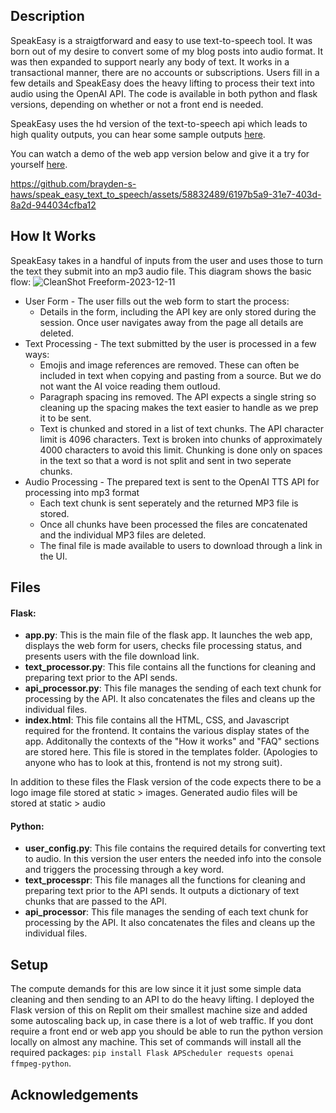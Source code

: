 ## Description
SpeakEasy is a straigtforward and easy to use text-to-speech tool. It was born out of my desire to convert some of my blog posts into audio format. It was then expanded to support nearly any body of text. It works in a transactional manner, there are no accounts or subscriptions. Users fill in a few details and SpeakEasy does the heavy lifting to process their text into audio using the OpenAI API. The code is available in both python and flask versions, depending on whether or not a front end is needed. 

SpeakEasy uses the hd version of the text-to-speech api which leads to high quality outputs, you can hear some sample outputs [here](https://haws.notion.site/Audio-Blog-Posts-26d29fb160d1421cb7bf4bf252589347).

You can watch a demo of the web app version below and give it a try for yourself [here](https://speak-easy.replit.app).

https://github.com/brayden-s-haws/speak_easy_text_to_speech/assets/58832489/6197b5a9-31e7-403d-8a2d-944034cfba12

## How It Works
SpeakEasy takes in a handful of inputs from the user and uses those to turn the text they submit into an mp3 audio file. This diagram shows the basic flow:
![CleanShot Freeform-2023-12-11](https://github.com/brayden-s-haws/speak_easy_text_to_speech/assets/58832489/6ecb436d-03ce-4689-ba3c-54cde170f403)

- User Form - The user fills out the web form to start the process:
  - Details in the form, including the API key are only stored during the session. Once user navigates away from the page all details are deleted.
- Text Processing - The text submitted by the user is processed in a few ways:
  - Emojis and image references are removed. These can often be included in text when copying and pasting from a source. But we do not want the AI voice reading them outloud.
  - Paragraph spacing ins removed. The API expects a single string so cleaning up the spacing makes the text easier to handle as we prep it to be sent.
  - Text is chunked and stored in a list of text chunks. The API character limit is 4096 characters. Text is broken into chunks of approximately 4000 characters to avoid this limit. Chunking is done only on spaces in the text so that a word is not split and sent in two seperate chunks.
- Audio Processing - The prepared text is sent to the OpenAI TTS API for processing into mp3 format
  - Each text chunk is sent seperately and the returned MP3 file is stored.
  - Once all chunks have been processed the files are concatenated and the individual MP3 files are deleted.
  - The final file is made available to users to download through a link in the UI.

## Files

#### Flask:

- **app.py**: This is the main file of the flask app. It launches the web app, displays the web form for users, checks file processing status, and presents users with the file download link.
- **text_processor.py**: This file contains all the functions for cleaning and preparing text prior to the API sends.
- **api_processor.py**: This file manages the sending of each text chunk for processing by the API. It also concatenates the files and cleans up the individual files.
- **index.html**: This file contains all the HTML, CSS, and Javascript required for the frontend. It contains the various display states of the app. Additonally the contexts of the "How it works" and "FAQ" sections are stored here. This file is stored in the templates folder. (Apologies to anyone who has to look at this, frontend is not my strong suit).

In addition to these files the Flask version of the code expects there to be a logo image file stored at static > images. Generated audio files will be stored at static > audio

#### Python:
- **user_config.py**: This file contains the required details for converting text to audio. In this version the user enters the needed info into the console and triggers the processing through a key word.
- **text_processpr**: This file manages all the functions for cleaning and preparing text prior to the API sends. It outputs a dictionary of text chunks that are passed to the API.
- **api_processor**: This file manages the sending of each text chunk for processing by the API. It also concatenates the files and cleans up the individual files.

## Setup
The compute demands for this are low since it it just some simple data cleaning and then sending to an API to do the heavy lifting. I deployed the Flask version of this on Replit om their smallest machine size and added some autoscaling back up, in case there is a lot of web traffic. If you dont require a front end or web app you should be able to run the python version locally on almost any machine. This set of commands will install all the required packages: `pip install Flask APScheduler requests openai ffmpeg-python`.

## Acknowledgements
